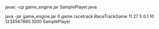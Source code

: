 javac -cp game_engine.jar SamplePlayer.java

java -jar game_engine.jar 0 game.racetrack.RaceTrackGame 11 27 5 0.1 10 1234567890 1000 SamplePlayer

